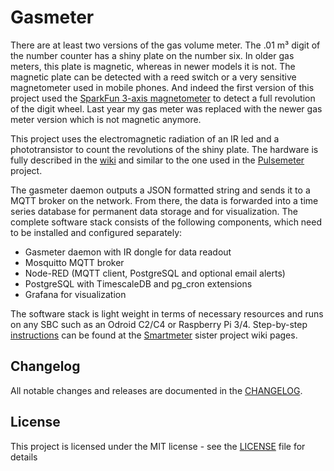 # Gasmeter

There are at least two versions of the gas volume meter. The .01 m³ digit of the number counter has a shiny plate on the number six. In older gas meters, this plate is magnetic, whereas in newer models it is not. The magnetic plate can be detected with a reed switch or a very sensitive magnetometer used in mobile phones. And indeed the first version of this project used the [SparkFun 3-axis magnetometer](https://github.com/ahpohl/mag3110) to detect a full revolution of the digit wheel. Last year my gas meter was replaced with the newer gas meter version which is not magnetic anymore.

This project uses the electromagnetic radiation of an IR led and a phototransistor to count the revolutions of the shiny plate. The hardware is fully described in the [wiki](https://github.com/ahpohl/gasmeter/wiki) and similar to the one used in the [Pulsemeter](https://github.com/ahpohl/pulsemeter) project.

The gasmeter daemon outputs a JSON formatted string and sends it to a MQTT broker on the network. From there, the data is forwarded into a time series database for permanent data storage and for visualization. The complete software stack consists of the following components, which need to be installed and configured separately:
- Gasmeter daemon with IR dongle for data readout
- Mosquitto MQTT broker
- Node-RED (MQTT client, PostgreSQL and optional email alerts)
- PostgreSQL with TimescaleDB and pg_cron extensions
- Grafana for visualization

The software stack is light weight in terms of necessary resources and runs on any SBC such as an Odroid C2/C4 or Raspberry Pi 3/4. Step-by-step [instructions](https://github.com/ahpohl/smartmeter/wiki) can be found at the [Smartmeter](https://github.com/ahpohl/smartmeter) sister project wiki pages.


## Changelog

All notable changes and releases are documented in the [CHANGELOG](CHANGELOG.md).

## License

This project is licensed under the MIT license - see the [LICENSE](LICENSE) file for details
